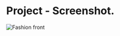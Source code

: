 # Project - Screenshot.

![Fashion front](https://github.com/user-attachments/assets/a4d67df4-5d36-4f57-b213-932f6c30682f)